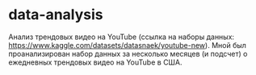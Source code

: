 # data-analysis
Анализ трендовых видео на YouTube (ссылка на наборы данных: https://www.kaggle.com/datasets/datasnaek/youtube-new). Мной был проанализирован набор данных за несколько месяцев (и подсчет) о ежедневных трендовых видео на YouTube в США. 
